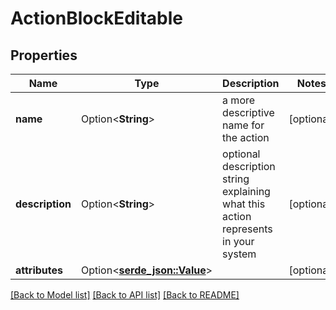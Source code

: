 # ActionBlockEditable

## Properties

Name | Type | Description | Notes
------------ | ------------- | ------------- | -------------
**name** | Option<**String**> | a more descriptive name for the action | [optional]
**description** | Option<**String**> | optional description string explaining what this action represents in your system | [optional]
**attributes** | Option<[**serde_json::Value**](.md)> |  | [optional]

[[Back to Model list]](../README.md#documentation-for-models) [[Back to API list]](../README.md#documentation-for-api-endpoints) [[Back to README]](../README.md)


